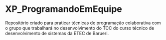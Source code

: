 # XP_ProgramandoEmEquipe
Repositório criado para praticar técnicas de programação colaborativa com o grupo que trabalhará no desenvolvimento do TCC do curso técnico de desenvolvimento de sistemas da ETEC de Barueri.
